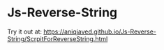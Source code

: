 # Js-Reverse-String
Try it out at: https://aniqjaved.github.io/Js-Reverse-String/ScrpitForReverseString.html
